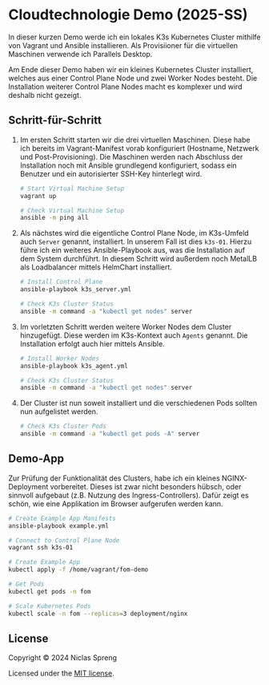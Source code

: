 # Cloudtechnologie Demo (2025-SS)

In dieser kurzen Demo werde ich ein lokales K3s Kubernetes Cluster mithilfe von Vagrant und Ansible installieren. Als Provisiioner für die virtuellen Maschinen verwende ich Parallels Desktop.

Am Ende dieser Demo haben wir ein kleines Kubernetes Cluster installiert, welches aus einer Control Plane Node und zwei Worker Nodes besteht. Die Installation weiterer Control Plane Nodes macht es komplexer und wird deshalb nicht gezeigt.

## Schritt-für-Schritt

1. Im ersten Schritt starten wir die drei virtuellen Maschinen. Diese habe ich bereits im Vagrant-Manifest vorab konfiguriert (Hostname, Netzwerk und Post-Provisioning). Die Maschinen werden nach Abschluss der Installation noch mit Ansible grundlegend konfiguriert, sodass ein Benutzer und ein autorisierter SSH-Key hinterlegt wird.

    ```bash
    # Start Virtual Machine Setup
    vagrant up

    # Check Virtual Machine Setup
    ansible -m ping all
    ```

2. Als nächstes wird die eigentliche Control Plane Node, im K3s-Umfeld auch `Server` genannt, installiert. In unserem Fall ist dies `k3s-01`. Hierzu führe ich ein weiteres Ansible-Playbook aus, was die Installation auf dem System durchführt. In diesem Schritt wird außerdem noch MetalLB als Loadbalancer mittels HelmChart installiert.

    ```bash
    # Install Control Plane
    ansible-playbook k3s_server.yml

    # Check K3s Cluster Status
    ansible -m command -a "kubectl get nodes" server
    ```

3. Im vorletzten Schritt werden weitere Worker Nodes dem Cluster hinzugefügt. Diese werden im K3s-Kontext auch `Agents` genannt. Die Installation erfolgt auch hier mittels Ansible.

    ```bash
    # Install Worker Nodes
    ansible-playbook k3s_agent.yml

    # Check K3s Cluster Status
    ansible -m command -a "kubectl get nodes" server
    ```

4. Der Cluster ist nun soweit installiert und die verschiedenen Pods sollten nun aufgelistet werden.

    ```bash
    # Check K3s Cluster Pods
    ansible -m command -a "kubectl get pods -A" server
    ```

## Demo-App

Zur Prüfung der Funktionalität des Clusters, habe ich ein kleines NGINX-Deployment vorbereitet. Dieses ist zwar nicht besonders hübsch, oder sinnvoll aufgebaut (z.B. Nutzung des Ingress-Controllers). Dafür zeigt es schön, wie eine Applikation im Browser aufgerufen werden kann.

```bash
# Create Example App Manifests
ansible-playbook example.yml

# Connect to Control Plane Node
vagrant ssh k3s-01

# Create Example App
kubectl apply -f /home/vagrant/fom-demo

# Get Pods
kubectl get pods -n fom

# Scale Kubernetes Pods
kubectl scale -n fom --replicas=3 deployment/nginx
```

## License

Copyright © 2024 Niclas Spreng

Licensed under the [MIT license](LICENSE).
